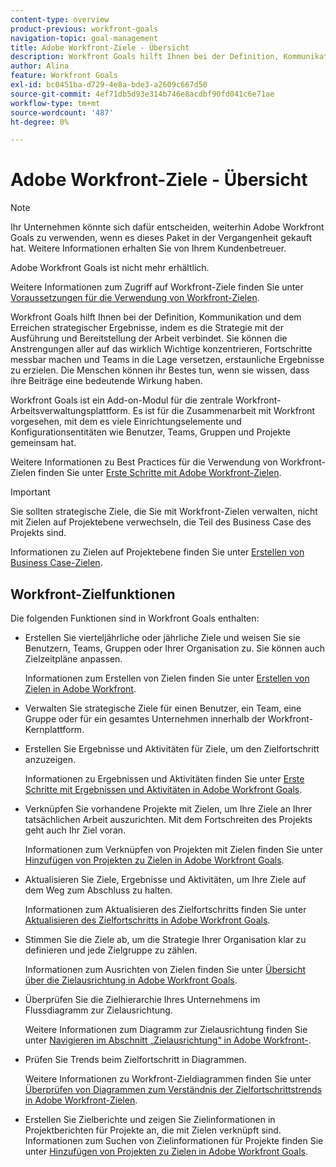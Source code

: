 ```yaml
---
content-type: overview
product-previous: workfront-goals
navigation-topic: goal-management
title: Adobe Workfront-Ziele - Übersicht
description: Workfront Goals hilft Ihnen bei der Definition, Kommunikation und dem Erreichen strategischer Ergebnisse, indem es die Strategie mit der Ausführung und Bereitstellung der Arbeit verbindet.
author: Alina
feature: Workfront Goals
exl-id: bc0451ba-d729-4e8a-bde3-a2609c667d50
source-git-commit: 4ef71db5d93e314b746e8acdbf90fd041c6e71ae
workflow-type: tm+mt
source-wordcount: '487'
ht-degree: 0%

---
```


# Adobe Workfront-Ziele - Übersicht

<!--Audited: 4/2025-->

>[!NOTE]
>
>Ihr Unternehmen könnte sich dafür entscheiden, weiterhin Adobe Workfront Goals zu verwenden, wenn es dieses Paket in der Vergangenheit gekauft hat. Weitere Informationen erhalten Sie von Ihrem Kundenbetreuer.
>
>Adobe Workfront Goals ist nicht mehr erhältlich.
>
>Weitere Informationen zum Zugriff auf Workfront-Ziele finden Sie unter [Voraussetzungen für die Verwendung von Workfront-Zielen](/help/quicksilver/workfront-goals/goal-management/access-needed-for-wf-goals.md).

<!--Old: 

>[!IMPORTANT]
>
>Your organization must have the following to use the functionality described in this article:
>
>* For the new plan and license structure:
>
>   * The Ultimate Workfront plan 
>    
>* For the current plan and license structure: 
>
>   * A Pro or higher Workfront plan
>   * An Adobe Workfront Goals license in addition to a Workfront license.
>
>Contact your Workfront account manager to learn about a Workfront Goals license.    
> 
>For additional information about access to Workfront Goals, see [Requirements to use Workfront Goals](/help/quicksilver/workfront-goals/goal-management/access-needed-for-wf-goals.md).   

-->

Workfront Goals hilft Ihnen bei der Definition, Kommunikation und dem Erreichen strategischer Ergebnisse, indem es die Strategie mit der Ausführung und Bereitstellung der Arbeit verbindet. Sie können die Anstrengungen aller auf das wirklich Wichtige konzentrieren, Fortschritte messbar machen und Teams in die Lage versetzen, erstaunliche Ergebnisse zu erzielen. Die Menschen können ihr Bestes tun, wenn sie wissen, dass ihre Beiträge eine bedeutende Wirkung haben.

Workfront Goals ist ein Add-on-Modul für die zentrale Workfront-Arbeitsverwaltungsplattform. Es ist für die Zusammenarbeit mit Workfront vorgesehen, mit dem es viele Einrichtungselemente und Konfigurationsentitäten wie Benutzer, Teams, Gruppen und Projekte gemeinsam hat.

Weitere Informationen zu Best Practices für die Verwendung von Workfront-Zielen finden Sie unter [Erste Schritte mit Adobe Workfront-Zielen](../../workfront-goals/goal-management/getting-started-with-wf-goals.md).

>[!IMPORTANT]
>
>Sie sollten strategische Ziele, die Sie mit Workfront-Zielen verwalten, nicht mit Zielen auf Projektebene verwechseln, die Teil des Business Case des Projekts sind.
>
>Informationen zu Zielen auf Projektebene finden Sie unter [Erstellen von Business Case-Zielen](../../manage-work/projects/define-a-business-case/create-business-case-goals.md).

## Workfront-Zielfunktionen

Die folgenden Funktionen sind in Workfront Goals enthalten:

* Erstellen Sie vierteljährliche oder jährliche Ziele und weisen Sie sie Benutzern, Teams, Gruppen oder Ihrer Organisation zu. Sie können auch Zielzeitpläne anpassen.

  Informationen zum Erstellen von Zielen finden Sie unter [Erstellen von Zielen in Adobe Workfront](../../workfront-goals/goal-management/create-goals.md).

* Verwalten Sie strategische Ziele für einen Benutzer, ein Team, eine Gruppe oder für ein gesamtes Unternehmen innerhalb der Workfront-Kernplattform.
* Erstellen Sie Ergebnisse und Aktivitäten für Ziele, um den Zielfortschritt anzuzeigen.

  Informationen zu Ergebnissen und Aktivitäten finden Sie unter [Erste Schritte mit Ergebnissen und Aktivitäten in Adobe Workfront Goals](../../workfront-goals/results-and-activities/get-started-with-results-and-activities.md).

* Verknüpfen Sie vorhandene Projekte mit Zielen, um Ihre Ziele an Ihrer tatsächlichen Arbeit auszurichten. Mit dem Fortschreiten des Projekts geht auch Ihr Ziel voran.

  Informationen zum Verknüpfen von Projekten mit Zielen finden Sie unter [Hinzufügen von Projekten zu Zielen in Adobe Workfront Goals](../../workfront-goals/results-and-activities/connect-projects-to-goals-overview.md).

* Aktualisieren Sie Ziele, Ergebnisse und Aktivitäten, um Ihre Ziele auf dem Weg zum Abschluss zu halten.

  Informationen zum Aktualisieren des Zielfortschritts finden Sie unter [Aktualisieren des Zielfortschritts in Adobe Workfront Goals](../../workfront-goals/goal-review-and-workfront-goals-sections/check-in-goals.md).

* Stimmen Sie die Ziele ab, um die Strategie Ihrer Organisation klar zu definieren und jede Zielgruppe zu zählen.

  Informationen zum Ausrichten von Zielen finden Sie unter [Übersicht über die Zielausrichtung in Adobe Workfront Goals](../../workfront-goals/goal-alignment/goal-alignment-overview.md).

* Überprüfen Sie die Zielhierarchie Ihres Unternehmens im Flussdiagramm zur Zielausrichtung.

  Weitere Informationen zum Diagramm zur Zielausrichtung finden Sie unter [Navigieren im Abschnitt „Zielausrichtung“ in Adobe Workfront-](../../workfront-goals/goal-alignment/navigate-goal-alignment-chart.md).

* Prüfen Sie Trends beim Zielfortschritt in Diagrammen.

  Weitere Informationen zu Workfront-Zieldiagrammen finden Sie unter [Überprüfen von Diagrammen zum Verständnis der Zielfortschrittstrends in Adobe Workfront-Zielen](../../workfront-goals/goal-review-and-workfront-goals-sections/review-goal-graphs.md).

* Erstellen Sie Zielberichte und zeigen Sie Zielinformationen in Projektberichten für Projekte an, die mit Zielen verknüpft sind. Informationen zum Suchen von Zielinformationen für Projekte finden Sie unter [Hinzufügen von Projekten zu Zielen in Adobe Workfront Goals](../../workfront-goals/results-and-activities/connect-projects-to-goals-overview.md).


